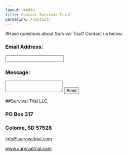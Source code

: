 ```yaml
---
layout: media
title: Contact Survival Trial
permalink: /contact/
---
```


#Have questions about Survival Trial?  Contact us below:

<form action="http://formspree.io/info@survivaltrial.com" method="POST">
  <h3>Email Address:</h3><input type="email" name="_replyto">
  <h3>Message:</h3><textarea name="body"></textarea>
  <input type="submit" value="Send">
</form>





##Survival Trial LLC.
<p><h3>PO Box 317</h3></p>
<p><h3>Colome, SD 57528</h3></p>
<p><a href="mailto:info@survivaltrial.com?Subject=STWeb%20Information" target="_top">info@survivaltrial.com</a></p>
<p><a href="http://survivaltrial.com.com/" title="Title">
www.survivaltrial.com</a></p>